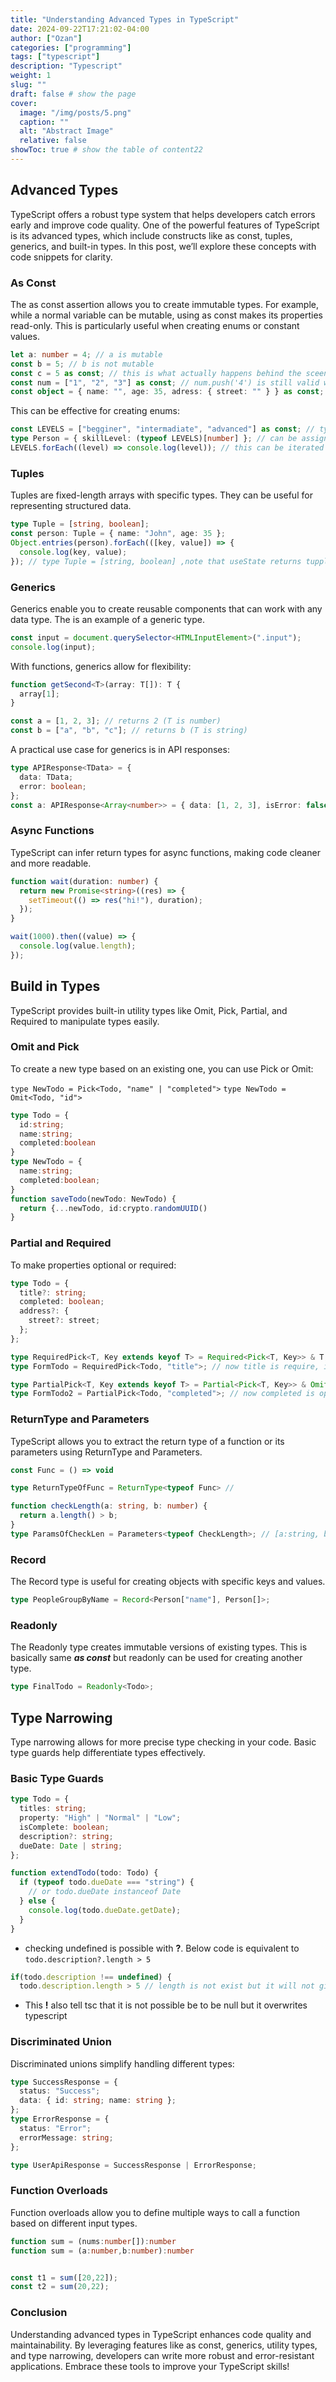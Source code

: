 ```yaml
---
title: "Understanding Advanced Types in TypeScript"
date: 2024-09-22T17:21:02-04:00
author: ["Ozan"]
categories: ["programming"]
tags: ["typescript"]
description: "Typescript"
weight: 1
slug: ""
draft: false # show the page
cover:
  image: "/img/posts/5.png"
  caption: ""
  alt: "Abstract Image"
  relative: false
showToc: true # show the table of content22
---
```


## Advanced Types

TypeScript offers a robust type system that helps developers catch errors early and improve code quality. One of the powerful features of TypeScript is its advanced types, which include constructs like as const, tuples, generics, and built-in types. In this post, we’ll explore these concepts with code snippets for clarity.

### As Const

The as const assertion allows you to create immutable types. For example, while a normal variable can be mutable, using as const makes its properties read-only. This is particularly useful when creating enums or constant values.

```ts
let a: number = 4; // a is mutable
const b = 5; // b is not mutable
const c = 5 as const; // this is what actually happens behind the sceen
const num = ["1", "2", "3"] as const; // num.push('4') is still valid witout as const
const object = { name: "", age: 35, adress: { street: "" } } as const; // as const make every property as read only
```

This can be effective for creating enums:

```ts
const LEVELS = ["begginer", "intermadiate", "advanced"] as const; // type LEVELS = ['begginer' | 'intermadiate'| 'advanced' }
type Person = { skillLevel: (typeof LEVELS)[number] }; // can be assigned  to variable
LEVELS.forEach((level) => console.log(level)); // this can be iterated unlice type
```

### Tuples

Tuples are fixed-length arrays with specific types. They can be useful for representing structured data.

```ts
type Tuple = [string, boolean];
const person: Tuple = { name: "John", age: 35 };
Object.entries(person).forEach(([key, value]) => {
  console.log(key, value);
}); // type Tuple = [string, boolean] ,note that useState returns tupple
```

### Generics

Generics enable you to create reusable components that can work with any data type. The <HTMLInputElement> is an example of a generic type.

```ts
const input = document.querySelector<HTMLInputElement>(".input");
console.log(input);
```

With functions, generics allow for flexibility:

```ts
function getSecond<T>(array: T[]): T {
  array[1];
}

const a = [1, 2, 3]; // returns 2 (T is number)
const b = ["a", "b", "c"]; // returns b (T is string)
```

A practical use case for generics is in API responses:

```ts
type APIResponse<TData> = {
  data: TData;
  error: boolean;
};
const a: APIResponse<Array<number>> = { data: [1, 2, 3], isError: false };
```

### Async Functions

TypeScript can infer return types for async functions, making code cleaner and more readable.

```ts
function wait(duration: number) {
  return new Promise<string>((res) => {
    setTimeout(() => res("hi!"), duration);
  });
}

wait(1000).then((value) => {
  console.log(value.length);
});
```

## Build in Types

TypeScript provides built-in utility types like Omit, Pick, Partial, and Required to manipulate types easily.

### Omit and Pick

To create a new type based on an existing one, you can use Pick or Omit:

`type NewTodo = Pick<Todo, "name" | "completed">`
`type NewTodo = Omit<Todo, "id">`

```ts
type Todo = {
  id:string;
  name:string;
  completed:boolean
}
type NewTodo = {
  name:string;
  completed:boolean;
}
function saveTodo(newTodo: NewTodo) {
  return {...newTodo, id:crypto.randomUUID()
}
```

### Partial and Required

To make properties optional or required:

```ts
type Todo = {
  title?: string;
  completed: boolean;
  address?: {
    street?: street;
  };
};

type RequiredPick<T, Key extends keyof T> = Required<Pick<T, Key>> & T; // we pick one of the keys from Todo type and make it required, lastly make it union with Todo but required overwrites so this code makes generic picked type as required.
type FormTodo = RequiredPick<Todo, "title">; // now title is require, it is not optional anymore

type PartialPick<T, Key extends keyof T> = Partial<Pick<T, Key>> & Omit<T, Key>; // we pick one key and make it partial, lastly we union with all of the keys but it would overwrite required so we omit the specific key before unioning
type FormTodo2 = PartialPick<Todo, "completed">; // now completed is optional
```

### ReturnType and Parameters

TypeScript allows you to extract the return type of a function or its parameters using ReturnType and Parameters.

```ts
const Func = () => void

type ReturnTypeOfFunc = ReturnType<typeof Func> //
```

```ts
function checkLength(a: string, b: number) {
  return a.length() > b;
}
type ParamsOfCheckLen = Parameters<typeof CheckLength>; // [a:string, b:number] // a tupple
```

### Record

The Record type is useful for creating objects with specific keys and values.

```ts
type PeopleGroupByName = Record<Person["name"], Person[]>;
```

### Readonly

The Readonly type creates immutable versions of existing types.
This is basically same **_as const_** but readonly can be used for creating another type.

```ts
type FinalTodo = Readonly<Todo>;
```

## Type Narrowing

Type narrowing allows for more precise type checking in your code. Basic type guards help differentiate types effectively.

### Basic Type Guards

```ts
type Todo = {
  titles: string;
  property: "High" | "Normal" | "Low";
  isComplete: boolean;
  description?: string;
  dueDate: Date | string;
};

function extendTodo(todo: Todo) {
  if (typeof todo.dueDate === "string") {
    // or todo.dueDate instanceof Date
  } else {
    console.log(todo.dueDate.getDate);
  }
}
```

- checking undefined is possible with **?**. Below code is equivalent to `todo.description?.length > 5`

```ts
if(todo.description !== undefined) {
  todo.description.length > 5 // length is not exist but it will not give error since we check if it is undefined but this is possible with todo.description?.length > 5
```

- This **!** also tell tsc that it is not possible be to be null but it overwrites typescript

### Discriminated Union

Discriminated unions simplify handling different types:

```ts
type SuccessResponse = {
  status: "Success";
  data: { id: string; name: string };
};
type ErrorResponse = {
  status: "Error";
  errorMessage: string;
};

type UserApiResponse = SuccessResponse | ErrorResponse;
```

### Function Overloads

Function overloads allow you to define multiple ways to call a function based on different input types.

```ts
function sum = (nums:number[]):number
function sum = (a:number,b:number):number


const t1 = sum([20,22]);
const t2 = sum(20,22);
```

### Conclusion

Understanding advanced types in TypeScript enhances code quality and maintainability. By leveraging features like as const, generics, utility types, and type narrowing, developers can write more robust and error-resistant applications. Embrace these tools to improve your TypeScript skills!
